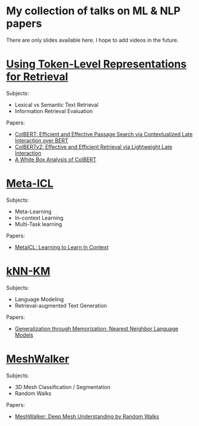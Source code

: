 # My collection of talks on ML & NLP papers
There are only slides available here. I hope to add videos in the future.
# [Using Token-Level Representations for Retrieval](Token_Level_Retrieval.pdf)
Subjects:
- Lexical vs Semantic Text Retrieval
- Information Retrieval Evaluation

Papers:
- [ColBERT: Efficient and Effective Passage Search via Contextualized Late Interaction over BERT
](https://arxiv.org/abs/2004.12832)
- [ColBERTv2: Effective and Efficient Retrieval via Lightweight Late Interaction
](https://arxiv.org/abs/2112.01488)
- [A White Box Analysis of ColBERT](https://arxiv.org/abs/2012.09650)


# [Meta-ICL](MetaICL.pdf)
Subjects:
- Meta-Learning
- In-context Learning
- Multi-Task learning

Papers:
- [MetaICL: Learning to Learn In Context
](https://arxiv.org/abs/2110.15943)

# [kNN-KM](kNN-LM.pdf)
Subjects:
- Language Modeling
- Retrieval-augmented Text Generation

Papers:
- [Generalization through Memorization: Nearest Neighbor Language Models
](https://arxiv.org/abs/1911.00172)

# [MeshWalker](MeshWalker.pdf)
Subjects:
- 3D Mesh Classification / Segmentation
- Random Walks

Papers:
- [MeshWalker: Deep Mesh Understanding by Random Walks
](https://arxiv.org/abs/2006.05353)
